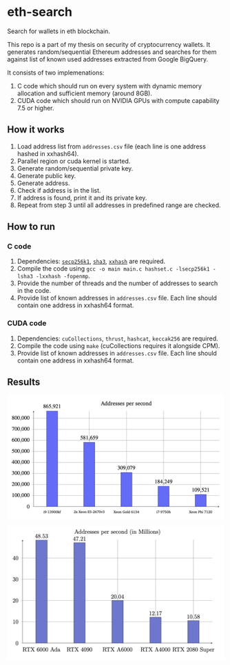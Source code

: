 # eth-search
Search for wallets in eth blockchain.

This repo is a part of my thesis on security of cryptocurrency wallets. It generates random/sequential Ethereum addresses and searches for them against list of known used addresses extracted from Google BigQuery.

It consists of two implemenations:
1. C code which should run on every system with dynamic memory allocation and sufficient memory (around 8GB).
2. CUDA code which should run on NVIDIA GPUs with compute capability 7.5 or higher.

## How it works
1. Load address list from `addresses.csv` file (each line is one address hashed in xxhash64).
2. Parallel region or cuda kernel is started.
3. Generate random/sequential private key.
4. Generate public key.
5. Generate address.
6. Check if address is in the list.
7. If address is found, print it and its private key.
8. Repeat from step 3 until all addresses in predefined range are checked.

## How to run

### C code
1. Dependencies: [`secp256k1`](https://github.com/bitcoin-core/secp256k1), [`sha3`](https://github.com/brainhub/SHA3IUF), [`xxhash`](https://github.com/Cyan4973/xxHash) are required.
2. Compile the code using `gcc -o main main.c hashset.c -lsecp256k1 -lsha3 -lxxhash -fopenmp`.
3. Provide the number of threads and the number of addresses to search in the code.
4. Provide list of known addresses in `addresses.csv` file. Each line should contain one address in xxhash64 format.

### CUDA code
1. Dependencies: `cuCollections`, `thrust`, `hashcat`, `keccak256` are required.
2. Compile the code using `make` (cuCollections requires it alongside CPM).
3. Provide list of known addresses in `addresses.csv` file. Each line should contain one address in xxhash64 format.

## Results

![CPU results](images/cpu.png)

![GPU results](images/gpu.png)